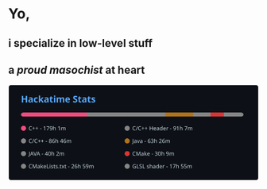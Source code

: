 # Yo,
## i specialize in **low-level stuff**
## a *proud masochist* at heart

![Hackatime Stats](./hackatime.svg)
